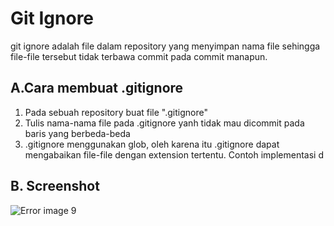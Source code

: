 # Git Ignore
git ignore adalah file dalam repository yang menyimpan nama file sehingga file-file tersebut tidak terbawa commit pada commit manapun.

## A.Cara membuat .gitignore
1. Pada sebuah repository buat file ".gitignore"
2. Tulis nama-nama file pada .gitignore yanh tidak mau dicommit pada baris yang berbeda-beda
3. .gitignore menggunakan glob, oleh karena itu .gitignore dapat mengabaikan file-file dengan extension tertentu. Contoh implementasi d

## B. Screenshot
![Error image 9](test_9.png "Test 9")